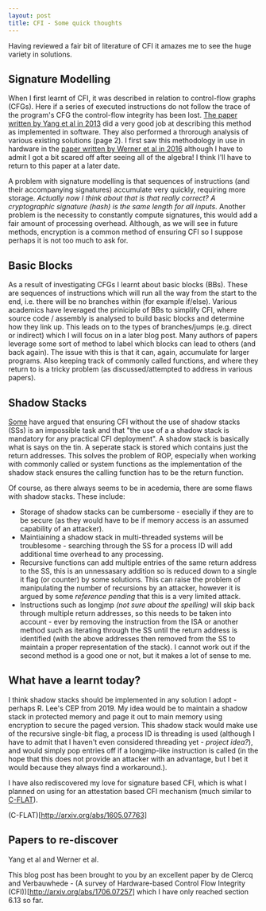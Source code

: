 ```yaml
---
layout: post
title: CFI - Some quick thoughts
---
```


Having reviewed a fair bit of literature of CFI it amazes me to see the huge variety in solutions.

## Signature Modelling

When I first learnt of CFI, it was described in relation to control-flow graphs (CFGs). Here if a series of executed instructions do not follow the trace of the program's CFG the control-flow integrity has been lost.
[The paper written by Yang et al in 2013](http://dx.doi.org/10.1016/j.cja.2013.02.019) did a very good job at describing this method as implemented in software. They also performed a throrough analysis of various existing solutions (page 2).
I first saw this methodology in use in hardware in the [paper written by Werner et al in 2016](http://link.springer.com/10.1007/978-3-319-31271-2_10) although I have to admit I got a bit scared off after seeing all of the algebra! I think I'll have to return to this paper at a later date.

A problem with signature modelling is that sequences of instructions (and their accompanying signatures) accumulate very quickly, requiring more storage. *Actually now I think about that is that really correct? A cryptographic signature (hash) is the same length for all inputs.* Another problem is the necessity to constantly compute signatures, this would add a fair amount of processing overhead. Although, as we will see in future methods, encryption is a common method of ensuring CFI so I suppose perhaps it is not too much to ask for. 

## Basic Blocks

As a result of investigating CFGs I learnt about basic blocks (BBs). These are sequences of instructions which will run all the way from the start to the end, i.e. there will be no branches within (for example if/else).
Various academics have leveraged the priniciple of BBs to simplify CFI, where source code / assembly is analysed to build basic blocks and determine how they link up. This leads on to the types of branches/jumps (e.g. direct or indirect) which I will focus on in a later blog post.
Many authors of papers leverage some sort of method to label which blocks can lead to others (and back again). The issue with this is that it can, again, accumulate for larger programs. Also keeping track of commonly called functions, and where they return to is a tricky problem (as discussed/attempted to address in various papers).

## Shadow Stacks

[Some](http://dl.acm.org/citation.cfm?doid=2857705.2857722) have argued that ensuring CFI without the use of shadow stacks (SSs) is an impossible task and that "the use of a a shadow stack is mandatory for any practical CFI deployment". A shadow stack is basically what is says on the tin. A seperate stack is stored which contains just the return addresses. This solves the problem of ROP, especially when working with commonly called or system functions as the implementation of the shadow stack ensures the calling function has to be the return function.

Of course, as there always seems to be in acedemia, there are some flaws with shadow stacks. These include:
* Storage of shadow stacks can be cumbersome - esecially if they are to be secure (as they would have to be if memory access is an assumed capability of an attacker).
* Maintiaining a shadow stack in multi-threaded systems will be troublesome - searching through the SS for a process ID will add additional time overhead to any processing.
* Recursive functions can add multiple entries of the same return address to the SS, this is an unnessasary addition so is reduced down to a single it flag (or  counter) by some solutions. This can raise the problem of manipulating the number of recursions by an attacker, however it is argued by some *reference pending* that this is a very limited attack.
* Instructions such as longjmp *(not sure about the spelling)* will skip back through multiple return addresses, so this needs to be taken into account - ever by removing the instruction from the ISA or another method such as iterating through the SS until the return address is identified (with the above addresses then removed from the SS to maintain a proper representation of the stack). I cannot work out if the second method is a good one or not, but it makes a lot of sense to me.

## What have a learnt today?

I think shadow stacks should be implemented in any solution I adopt - perhaps R. Lee's CEP from 2019. My idea would be to maintain a shadow stack in protected memory and page it out to main memory using encryption to secure the paged version. This shadow stack would make use of the recursive single-bit flag, a process ID is threading is used (although I have to admit that I haven't even considered threading yet - *project idea?*), and would simply pop entries off if a longjmp-like instruction is called (in the hope that this does not provide an attacker with an advantage, but I bet it would because they always find a workaround.).

I have also rediscovered my love for signature based CFI, which is what I planned on using for an attestation based CFI mechanism (much similar to <a href="http://arxiv.org/abs/1605.07763">C-FLAT</a>).

(C-FLAT)[http://arxiv.org/abs/1605.07763]

## Papers to re-discover

Yang et al and Werner et al.

This blog post has been brought to you by an excellent paper by de Clercq and Verbauwhede - (A survey of Hardware-based Control Flow Integrity (CFI))[http://arxiv.org/abs/1706.07257] which I have only reached section 6.13 so far.
